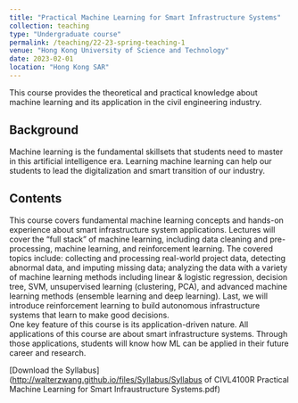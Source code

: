 ```yaml
---
title: "Practical Machine Learning for Smart Infrastructure Systems"
collection: teaching
type: "Undergraduate course"
permalink: /teaching/22-23-spring-teaching-1
venue: "Hong Kong University of Science and Technology"
date: 2023-02-01
location: "Hong Kong SAR"
---
```


This course provides the theoretical and practical knowledge about machine learning and its application in the civil engineering industry.

## Background
Machine learning is the fundamental skillsets that students need to master in this artificial intelligence era. Learning machine learning can help our students to lead the digitalization and smart transition of our industry.

## Contents
This course covers fundamental machine learning concepts and hands-on experience about smart infrastructure system applications. Lectures will cover the “full stack” of machine learning, including data cleaning and pre-processing, machine learning, and reinforcement learning. The covered topics include: collecting and processing real-world project data, detecting abnormal data, and imputing missing data; analyzing the data with a variety of machine learning methods including linear & logistic regression, decision tree, SVM, unsupervised learning (clustering, PCA), and advanced machine learning methods (ensemble learning and deep learning). Last, we will introduce reinforcement learning to build autonomous infrastructure systems that learn to make good decisions.<br/>
One key feature of this course is its application-driven nature. All applications of this course are about smart infrastructure systems. Through those applications, students will know how ML can be applied in their future career and research.<br/>


[Download the Syllabus](http://walterzwang.github.io/files/Syllabus/Syllabus of CIVL4100R Practical Machine Learning for Smart Infraustructure Systems.pdf)